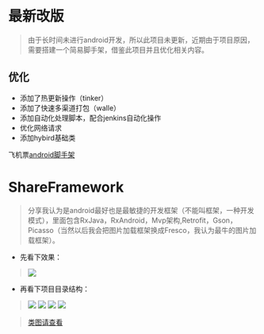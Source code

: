 # 最新改版
> 由于长时间未进行android开发，所以此项目未更新，近期由于项目原因，需要搭建一个简易脚手架，借鉴此项目并且优化相关内容。

## 优化
- 添加了热更新操作（tinker）
- 添加了快速多渠道打包（walle）
- 添加自动化处理脚本，配合jenkins自动化操作
- 优化网络请求
- 添加hybird基础类

飞机票[android脚手架](https://github.com/xmtj/androidBase)

# ShareFramework
> 分享我认为是android最好也是最敏捷的开发框架（不能叫框架，一种开发模式），里面包含RxJava，RxAndroid，Mvp架构,Retrofit，Gson，Picasso（当然以后我会把图片加载框架换成Fresco，我认为最牛的图片加载框架）。

- 先看下效果：
> ![](screen/1.gif)

- 再看下项目目录结构：

> ![](screen/1.jpg)
> ![](screen/2.jpg)
> ![](screen/3.jpg)
> ![](screen/4.jpg)

> [类图请查看](https://github.com/ray0807/ShareFramework/tree/master/%E7%B1%BB%E5%9B%BE)



